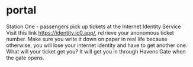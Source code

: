 # portal
Station One - passengers pick up tickets at the Internet Identity Service
Visit this link https://identity.ic0.app/, retrieve your anonomous ticket number.  Make sure you write it down on paper in real life because otherwise, you will lose your internet identity and have to get another one.  What will your ticket get you?  It will get you in through Havens Gate when the gate opens.  
